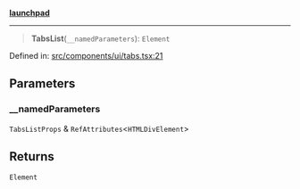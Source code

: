 [**launchpad**](index.md)

***

> **TabsList**(`__namedParameters`): `Element`

Defined in: [src/components/ui/tabs.tsx:21](https://github.com/victorbratov/launchpad/blob/35b0965dd86b05a55a9206d809917613bd599c25/src/components/ui/tabs.tsx#L21)

## Parameters

### \_\_namedParameters

`TabsListProps` & `RefAttributes`\<`HTMLDivElement`\>

## Returns

`Element`
